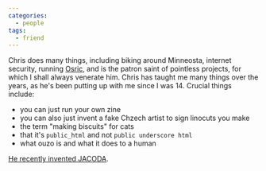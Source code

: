 ```yaml
---
categories:
  - people
tags:
  - friend
---
```


Chris does many things, including biking around Minneosta, internet security, running [Osric](https://osric.com/), and is the patron saint of pointless projects, for which I shall always venerate him. Chris has taught me many things over the years, as he's been putting up with me since I was 14. Crucial things include:

- you can just run your own zine
- you can also just invent a fake Chzech artist to sign linocuts you make
- the term "making biscuits" for cats
- that it's `public_html` and not `public underscore html`
- what ouzo is and what it does to a human

[He recently invented JACODA](https://osric.com/jacoda/).
